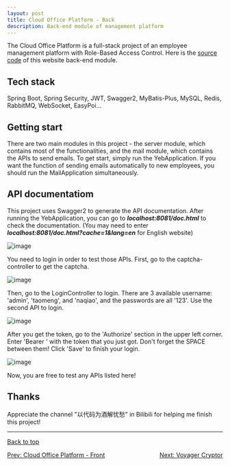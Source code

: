 ```yaml
---
layout: post
title: Cloud Office Platform - Back
description: Back-end module of management platform
---
```


The Cloud Office Platform is a full-stack project of an employee management platform with Role-Based Access Control. Here is the <a href="https://github.com/zxllxz2/cloud-office-back" target="_blank">source code</a> of this website back-end module.

## Tech stack
Spring Boot, Spring Security, JWT, Swagger2, MyBatis-Plus, MySQL, Redis, RabbitMQ, WebSocket, EasyPoi...

## Getting start
There are two main modules in this project - the server module, which contains most of the functionalities, and the mail module, which contains the APIs to send emails. To get start, simply run the YebApplication. If you want the function of sending emails automatically to new employees, you should run the MailApplication simultaneously.

## API documentatiom
This project uses Swagger2 to generate the API documentation. After running the YebApplication, you can go to _**localhost:8081/doc.html**_ to check the documentation.
(You may need to enter _**localhost:8081/doc.html?cache=1&lang=en**_ for English website)

![image](https://user-images.githubusercontent.com/56448228/148741966-8cf9b071-39cf-49d7-ab04-3db6ae7a8b57.png)

You need to login in order to test those APIs. First, go to the captcha-controller to get the captcha.

![image](https://user-images.githubusercontent.com/56448228/148742034-31b7a71e-d4fa-4e09-b07f-acbb09bb5c29.png)

Then, go to the LoginController to login. There are 3 available username: 'admin', 'taomeng', and 'naqiao', and the passwords are all '123'. Use the second API to login.

![image](https://user-images.githubusercontent.com/56448228/148742153-16eeeb46-8cec-4739-ba51-b02819957f71.png)

After you get the token, go to the 'Authorize' section in the upper left corner. Enter 'Bearer ' with the token that you just got. Don't forget the SPACE between them! Click 'Save' to finish your login.

![image](https://user-images.githubusercontent.com/56448228/148742215-3a51413a-79fa-4822-a892-dac57edb9877.png)

Now, you are free to test any APIs listed here!

## Thanks
Appreciate the channel "以代码为酒解忧愁" in Bilibili for helping me finish this project!


<hr>

<div>

  <a href="#top">Back to top</a>

  <p style="text-align:center; display: flex; justify-content: space-between">
    <a href="../1_project">Prev: Cloud Office Platform - Front</a>
    <a href="../3_project">Next: Voyager Cryptor</a>
  </p>

</div>
